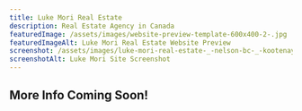 ```yaml
---
title: Luke Mori Real Estate
description: Real Estate Agency in Canada
featuredImage: /assets/images/website-preview-template-600x400-2-.jpg
featuredImageAlt: Luke Mori Real Estate Website Preview
screenshot: /assets/images/luke-mori-real-estate-_-nelson-bc-_-kootenays.jpeg
screenshotAlt: Luke Mori Site Screenshot
---
```

## More Info Coming Soon!